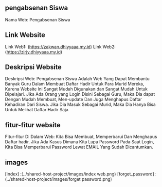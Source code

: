 ## pengabsenan Siswa
Nama Web: Pengabsenan Siswa

## Link Website
Link Web1: (https://zakwan.dhiyyaaa.my.id)
Link Web2: (https://zirjy.dhiyyaaa.my.id)


## Deskripsi Website
Deskripsi Web: Pengabsenan Siswa Adalah Web Yang Dapat Membantu Banyak Guru Dalam Membuat Daftar Hadir Untuk Para Murid Mereka, Karena Website Ini Sangat Mudah Digunakan dan Sangat Mudah Untuk Dipelajari. Jika Ada Orang yang Login Disini Sebagai Guru, Maka Dia dapat Dengan Mudah Membuat, Men-update Dan Juga Menghapus Daftar Kehadiran Dari Siswa. Jika Dia Masuk Sebagai Murid, Maka Dia Hanya Bisa Untuk Melihat Daftar Hadir Saja.


## fitur-fitur website
Fitur-fitur Di Dalam Web: Kita Bisa Membuat, Memperbarui Dan Menghapus Daftar hadir. Jika Ada Kasus Dimana Kita Lupa Password Pada Saat Login, Kita Bisa Memperbarui Password Lewat EMAIL Yang Sudah Dicantumkan.

## images
[index] :(../shared-host-project/images/index web.png)
[forget_password] :(../shared-host-project/images/forget password.png)
